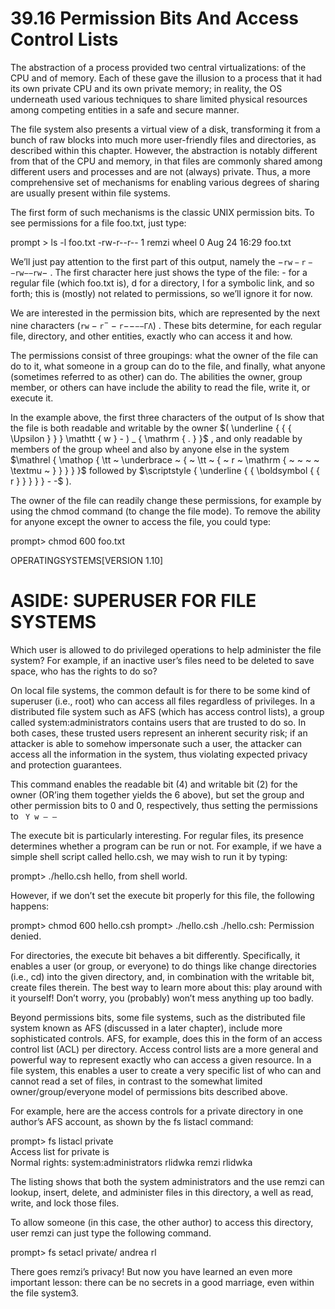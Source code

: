 # 39.16 Permission Bits And Access Control Lists  

The abstraction of a process provided two central virtualizations: of the CPU and of memory. Each of these gave the illusion to a process that it had its own private CPU and its own private memory; in reality, the OS underneath used various techniques to share limited physical resources among competing entities in a safe and secure manner.  

The file system also presents a virtual view of a disk, transforming it from a bunch of raw blocks into much more user-friendly files and directories, as described within this chapter. However, the abstraction is notably different from that of the CPU and memory, in that files are commonly shared among different users and processes and are not (always) private. Thus, a more comprehensive set of mechanisms for enabling various degrees of sharing are usually present within file systems.  

The first form of such mechanisms is the classic UNIX permission bits. To see permissions for a file foo.txt, just type:  

prompt $>$ ls -l foo.txt -rw-r--r-- 1 remzi wheel 0 Aug 24 16:29 foo.txt  

We’ll just pay attention to the first part of this output, namely the $- \mathtt { r w - r -- r } \mathtt { w \mathrm { \mathtt { - - } } r } \mathtt { w \mathrm { - } }$ . The first character here just shows the type of the file: - for a regular file (which foo.txt is), d for a directory, l for a symbolic link, and so forth; this is (mostly) not related to permissions, so we’ll ignore it for now.  

We are interested in the permission bits, which are represented by the next nine characters $\big ( \mathtt { r w } - \mathtt { r } ^ { - } - \mathtt { r } \mathtt { \mathrm { - - } } \mathtt { - } \mathtt { - } \mathtt { \Gamma } \mathtt { \Lambda } \big )$ . These bits determine, for each regular file, directory, and other entities, exactly who can access it and how.  

The permissions consist of three groupings: what the owner of the file can do to it, what someone in a group can do to the file, and finally, what anyone (sometimes referred to as other) can do. The abilities the owner, group member, or others can have include the ability to read the file, write it, or execute it.  

In the example above, the first three characters of the output of $\mathsf { I s }$ show that the file is both readable and writable by the owner $( \underline { { { \Upsilon } } } \mathtt { w } - ) _ { \mathrm { . } }$ , and only readable by members of the group wheel and also by anyone else in the system $\mathrel { \mathop { \tt ~ \underbrace ~ { ~ \tt ~ { ~ r ~ \mathrm { ~  ~  ~  ~ \textmu ~ } } } } }$ followed by $\scriptstyle { \underline { { \boldsymbol { { r } } } } } - -$ ).  

The owner of the file can readily change these permissions, for example by using the chmod command (to change the file mode). To remove the ability for anyone except the owner to access the file, you could type:  

prompt> chmod 600 foo.txt  

OPERATINGSYSTEMS[VERSION 1.10]  

# ASIDE: SUPERUSER FOR FILE SYSTEMS  

Which user is allowed to do privileged operations to help administer the file system? For example, if an inactive user’s files need to be deleted to save space, who has the rights to do so?  

On local file systems, the common default is for there to be some kind of superuser (i.e., root) who can access all files regardless of privileges. In a distributed file system such as AFS (which has access control lists), a group called system:administrators contains users that are trusted to do so. In both cases, these trusted users represent an inherent security risk; if an attacker is able to somehow impersonate such a user, the attacker can access all the information in the system, thus violating expected privacy and protection guarantees.  

This command enables the readable bit (4) and writable bit (2) for the owner (OR’ing them together yields the 6 above), but set the group and other permission bits to 0 and 0, respectively, thus setting the permissions to ${ \texttt { Y w -- -- } }$  

The execute bit is particularly interesting. For regular files, its presence determines whether a program can be run or not. For example, if we have a simple shell script called hello.csh, we may wish to run it by typing:  

prompt> ./hello.csh hello, from shell world.  

However, if we don’t set the execute bit properly for this file, the following happens:  

prompt> chmod 600 hello.csh prompt> ./hello.csh ./hello.csh: Permission denied.  

For directories, the execute bit behaves a bit differently. Specifically, it enables a user (or group, or everyone) to do things like change directories (i.e., cd) into the given directory, and, in combination with the writable bit, create files therein. The best way to learn more about this: play around with it yourself! Don’t worry, you (probably) won’t mess anything up too badly.  

Beyond permissions bits, some file systems, such as the distributed file system known as AFS (discussed in a later chapter), include more sophisticated controls. AFS, for example, does this in the form of an access control list (ACL) per directory. Access control lists are a more general and powerful way to represent exactly who can access a given resource. In a file system, this enables a user to create a very specific list of who can and cannot read a set of files, in contrast to the somewhat limited owner/group/everyone model of permissions bits described above.  

For example, here are the access controls for a private directory in one author’s AFS account, as shown by the fs listacl command:  

prompt> fs listacl private   
Access list for private is   
Normal rights: system:administrators rlidwka remzi rlidwka  

The listing shows that both the system administrators and the use remzi can lookup, insert, delete, and administer files in this directory, a well as read, write, and lock those files.  

To allow someone (in this case, the other author) to access this directory, user remzi can just type the following command.  

prompt> fs setacl private/ andrea rl  

There goes remzi’s privacy! But now you have learned an even more important lesson: there can be no secrets in a good marriage, even within the file system3.  

